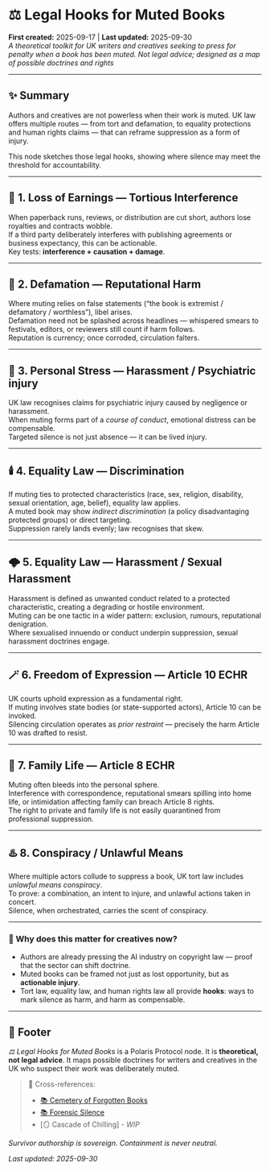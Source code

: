 # ⚖️ Legal Hooks for Muted Books  
**First created:** 2025-09-17 | **Last updated:** 2025-09-30  
*A theoretical toolkit for UK writers and creatives seeking to press for penalty when a book has been muted. Not legal advice; designed as a map of possible doctrines and rights*  

---

## ✨ Summary

Authors and creatives are not powerless when their work is muted. UK law offers multiple routes — from tort and defamation, to equality protections and human rights claims — that can reframe suppression as a form of injury. 

This node sketches those legal hooks, showing where silence may meet the threshold for accountability.  


---

## 💸 1. Loss of Earnings — Tortious Interference  
When paperback runs, reviews, or distribution are cut short, authors lose royalties and contracts wobble.  
If a third party deliberately interferes with publishing agreements or business expectancy, this can be actionable.  
Key tests: **interference + causation + damage**.  

---

## 💄 2. Defamation — Reputational Harm  
Where muting relies on false statements (“the book is extremist / defamatory / worthless”), libel arises.  
Defamation need not be splashed across headlines — whispered smears to festivals, editors, or reviewers still count if harm follows.  
Reputation is currency; once corroded, circulation falters.  

---

## 🧠 3. Personal Stress — Harassment / Psychiatric injury  
UK law recognises claims for psychiatric injury caused by negligence or harassment.  
When muting forms part of a *course of conduct*, emotional distress can be compensable.  
Targeted silence is not just absence — it can be lived injury.  

---

## 🕯️ 4. Equality Law — Discrimination  
If muting ties to protected characteristics (race, sex, religion, disability, sexual orientation, age, belief), equality law applies.  
A muted book may show *indirect discrimination* (a policy disadvantaging protected groups) or direct targeting.  
Suppression rarely lands evenly; law recognises that skew.  

---

## 🌩️ 5. Equality Law — Harassment / Sexual Harassment  
Harassment is defined as unwanted conduct related to a protected characteristic, creating a degrading or hostile environment.  
Muting can be one tactic in a wider pattern: exclusion, rumours, reputational denigration.  
Where sexualised innuendo or conduct underpin suppression, sexual harassment doctrines engage.  

---

## 🪄 6. Freedom of Expression — Article 10 ECHR  
UK courts uphold expression as a fundamental right.  
If muting involves state bodies (or state-supported actors), Article 10 can be invoked.  
Silencing circulation operates as *prior restraint* — precisely the harm Article 10 was drafted to resist.  

---

## 🐝 7. Family Life — Article 8 ECHR  
Muting often bleeds into the personal sphere.  
Interference with correspondence, reputational smears spilling into home life, or intimidation affecting family can breach Article 8 rights.  
The right to private and family life is not easily quarantined from professional suppression.  

---

## ♨️ 8. Conspiracy / Unlawful Means  
Where multiple actors collude to suppress a book, UK tort law includes *unlawful means conspiracy*.  
To prove: a combination, an intent to injure, and unlawful actions taken in concert.  
Silence, when orchestrated, carries the scent of conspiracy.  

---

### 🪬 Why does this matter for creatives now?  
- Authors are already pressing the AI industry on copyright law — proof that the sector can shift doctrine.  
- Muted books can be framed not just as lost opportunity, but as **actionable injury**.  
- Tort law, equality law, and human rights law all provide **hooks**: ways to mark silence as harm, and harm as compensable.  

---

## 🏮 Footer  
*⚖️ Legal Hooks for Muted Books* is a Polaris Protocol node. It is **theoretical, not legal advice**. It maps possible doctrines for writers and creatives in the UK who suspect their work was deliberately muted.  

> 📡 Cross-references:  
> - [📚 Cemetery of Forgotten Books](./📚_muted_volumes_from_the_cemetery_of_forgotten_books.md)  
> - [📚 Forensic Silence](../🌀_System_Governance/📚_forensic_silence.md)  
> - [🪞 Cascade of Chilling] - *WIP*

*Survivor authorship is sovereign. Containment is never neutral.*  

_Last updated: 2025-09-30_  




